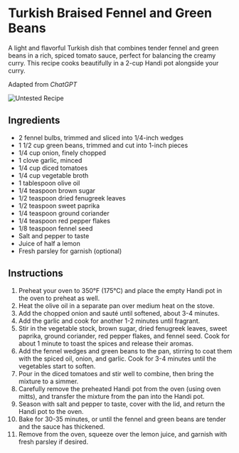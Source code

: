 # Turkish Braised Fennel and Green Beans

A light and flavorful Turkish dish that combines tender fennel and green beans in a rich, spiced tomato sauce, perfect for balancing the creamy curry. This recipe cooks beautifully in a 2-cup Handi pot alongside your curry.

Adapted from _ChatGPT_

![Untested Recipe](https://badgen.net/badge/untested/recipe/AA4A44)

## Ingredients
- 2 fennel bulbs, trimmed and sliced into 1/4-inch wedges
- 1 1/2 cup green beans, trimmed and cut into 1-inch pieces
- 1/4 cup onion, finely chopped
- 1 clove garlic, minced
- 1/4 cup diced tomatoes
- 1/4 cup vegetable broth
- 1 tablespoon olive oil
- 1/4 teaspoon brown sugar
- 1/2 teaspoon dried fenugreek leaves
- 1/2 teaspoon sweet paprika
- 1/4 teaspoon ground coriander
- 1/4 teaspoon red pepper flakes
- 1/8 teaspoon fennel seed
- Salt and pepper to taste
- Juice of half a lemon
- Fresh parsley for garnish (optional)

## Instructions
1. Preheat your oven to 350°F (175°C) and place the empty Handi pot in the oven to preheat as well.
2. Heat the olive oil in a separate pan over medium heat on the stove.
3. Add the chopped onion and sauté until softened, about 3-4 minutes.
4. Add the garlic and cook for another 1-2 minutes until fragrant.
5. Stir in the vegetable stock, brown sugar, dried fenugreek leaves, sweet paprika, ground coriander, red pepper flakes, and fennel seed. Cook for about 1 minute to toast the spices and release their aromas.
6. Add the fennel wedges and green beans to the pan, stirring to coat them with the spiced oil, onion, and garlic. Cook for 3-4 minutes until the vegetables start to soften.
7. Pour in the diced tomatoes and stir well to combine, then bring the mixture to a simmer.
8. Carefully remove the preheated Handi pot from the oven (using oven mitts), and transfer the mixture from the pan into the Handi pot.
9. Season with salt and pepper to taste, cover with the lid, and return the Handi pot to the oven.
10. Bake for 30-35 minutes, or until the fennel and green beans are tender and the sauce has thickened.
11. Remove from the oven, squeeze over the lemon juice, and garnish with fresh parsley if desired.
